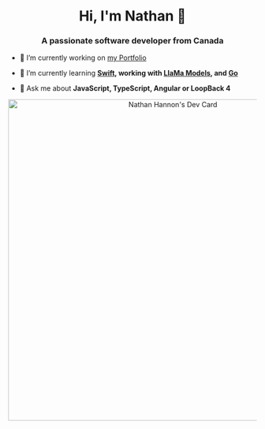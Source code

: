 <h1 align="center">Hi, I'm Nathan 👋</h1>
<h3 align="center">A passionate software developer from Canada</h3>

<!--<p align="left"> <img src="https://komarev.com/ghpvc/?username=nathanhannon" alt="nathanhannon" /> </p>-->

- 🔭 I’m currently working on [my Portfolio](https://github.com/NathanHannon/portfolio)

- 🌱 I’m currently learning **[Swift](https://github.com/apple/swift), working with [LlaMa Models](https://github.com/meta-llama/llama), and [Go](https://github.com/golang/go)**

- 💬 Ask me about **JavaScript, TypeScript, Angular or LoopBack 4**

<!-- p align="left"><img src="https://devicons.github.io/devicon/devicon.git/icons/react/react-original-wordmark.svg" alt="react" width="20" height="20"/> <img src="https://devicons.github.io/devicon/devicon.git/icons/csharp/csharp-original.svg" alt="csharp" width="20" height="20"/> <img src="https://devicons.github.io/devicon/devicon.git/icons/dot-net/dot-net-original-wordmark.svg" alt="dotnet" width="20" height="20"/> <img src="https://devicons.github.io/devicon/devicon.git/icons/go/go-original.svg" alt="go" width="20" height="20"/> <img src="https://devicons.github.io/devicon/devicon.git/icons/java/java-original-wordmark.svg" alt="java" width="20" height="20"/> <img src="https://devicons.github.io/devicon/devicon.git/icons/javascript/javascript-original.svg" alt="javascript" width="20" height="20"/> <img src="https://devicons.github.io/devicon/devicon.git/icons/typescript/typescript-original.svg" alt="typescript" width="20" height="20"/> <img src="https://devicons.github.io/devicon/devicon.git/icons/mysql/mysql-original-wordmark.svg" alt="mysql" width="20" height="20"/> <img src="https://devicons.github.io/devicon/devicon.git/icons/postgresql/postgresql-original-wordmark.svg" alt="postgresql" width="20" height="20"/> <img src="https://devicons.github.io/devicon/devicon.git/icons/linux/linux-original.svg" alt="linux" width="20" height="20/><a href="https://flutter.dev" target="_blank"/> <img src="https://www.vectorlogo.zone/logos/flutterio/flutterio-icon.svg" alt="flutter" width="20" height="20"/> </a></p> -->

<p align="center">
<a href="https://app.daily.dev/nathanhannon"><img src="https://api.daily.dev/devcards/v2/6pNcnIwhqMvDNovagc5mQ.png?type=wide&r=3np" width="652" alt="Nathan Hannon's Dev Card"/></a>
</p>
